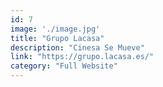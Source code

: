```yaml
---
id: 7
image: './image.jpg'
title: "Grupo Lacasa"
description: "Cinesa Se Mueve"
link: "https://grupo.lacasa.es/"
category: "Full Website"
---
```

